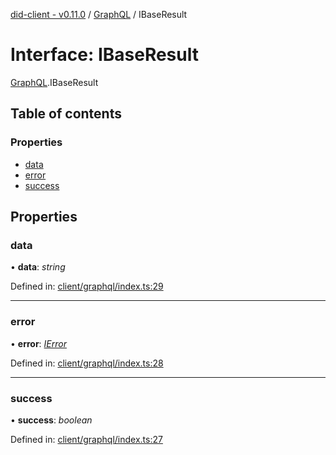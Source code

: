 [did-client - v0.11.0](../README.md) / [GraphQL](../modules/graphql.md) / IBaseResult

# Interface: IBaseResult

[GraphQL](../modules/graphql.md).IBaseResult

## Table of contents

### Properties

- [data](graphql.ibaseresult.md#data)
- [error](graphql.ibaseresult.md#error)
- [success](graphql.ibaseresult.md#success)

## Properties

### data

• **data**: *string*

Defined in: [client/graphql/index.ts:29](https://github.com/Puzzlepart/did/blob/dev/client/graphql/index.ts#L29)

___

### error

• **error**: [*IError*](graphql.ierror.md)

Defined in: [client/graphql/index.ts:28](https://github.com/Puzzlepart/did/blob/dev/client/graphql/index.ts#L28)

___

### success

• **success**: *boolean*

Defined in: [client/graphql/index.ts:27](https://github.com/Puzzlepart/did/blob/dev/client/graphql/index.ts#L27)
